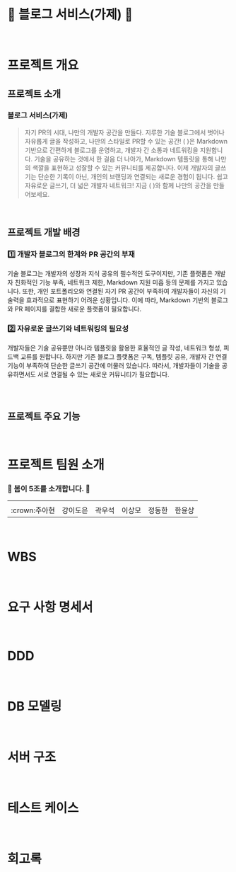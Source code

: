 # :cherry_blossom: 블로그 서비스(가제) :cherry_blossom:
<br>

# 프로젝트 개요

## 프로젝트 소개
### 블로그 서비스(가제)
> 자기 PR의 시대, 나만의 개발자 공간을 만들다. 지루한 기술 블로그에서 벗어나 자유롭게 글을 작성하고, 나만의 스타일로 PR할 수 있는 공간!
(  )은 Markdown 기반으로 간편하게 블로그를 운영하고, 개발자 간 소통과 네트워킹을 지원합니다. 기술을 공유하는 것에서 한 걸음 더 나아가, Markdown 템플릿을 통해 나만의 색깔을 표현하고 성잘할 수 있는 커뮤니티를 제공합니다. 이제 개발자의 글쓰기는 단순한 기록이 아닌, 개인의 브랜딩과 연결되는 새로운 경험이 됩니다. 쉽고 자유로운 글쓰기, 더 넓은 개발자 네트워크! 지금 (  )와 함께 나만의 공간을 만들어보세요.

<br>

## 프로젝트 개발 배경
### 1️⃣ 개발자 블로그의 한계와 PR 공간의 부재
기술 블로그는 개발자의 성장과 지식 공유의 필수적인 도구이지만, 기존 플랫폼은 개발자 친화적인 기능 부족, 네트워크 제한, Markdown 지원 미흡 등의 문제를 가지고 있습니다. 또한, 개인 포트폴리오와 연결된 자기 PR 공간이 부족하여 개발자들이 자신의 기술력을 효과적으로 표현하기 어려운 상황입니다. 이에 따라, Markdown 기반의 블로그와 PR 페이지를 결합한 새로운 플랫폼이 필요합니다.

### 2️⃣ 자유로운 글쓰기와 네트워킹의 필요성
개발자들은 기술 공유뿐만 아니라 템플릿을 활용한 효율적인 글 작성, 네트워크 형성, 피드백 교류를 원합니다. 하지만 기존 블로그 플랫폼은 구독, 템플릿 공유, 개발자 간 연결 기능이 부족하여 단순한 글쓰기 공간에 머물러 있습니다. 따라서, 개발자들이 기술을 공유하면서도 서로 연결될 수 있는 새로운 커뮤니티가 필요합니다.

### 

<br>

## 프로젝트 주요 기능
<br>

# 프로젝트 팀원 소개
### :cherry_blossom: 봄이 5조를 소개합니다. :cherry_blossom:
<table>
  <tr>
    <td></td>
    <td></td>
    <td></td>
    <td></td>
    <td></td>
    <td></td>
  </tr>
  <tr>
    <td>:crown:주아현</td>
    <td>강이도은</td>
    <td>곽우석</td>
    <td>이상모</td>
    <td>정동한</td>
    <td>한윤상</td>
  </tr>
</table>


<br>

# WBS

<br>

# 요구 사항 명세서

<br>

# DDD

<br>

# DB 모델링

<br>

# 서버 구조

<br>

# 테스트 케이스

<br>

# 회고록





